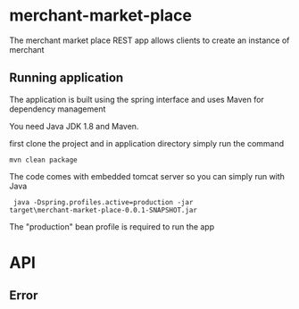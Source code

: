 # merchant-market-place

The merchant market place REST app allows clients to create an instance of merchant 

## Running application
The application is built using the spring interface and uses Maven for
dependency management

You need Java JDK 1.8 and Maven.

first clone the project and in application directory simply run the command 

<code>mvn clean package</code> 

The code comes with embedded tomcat server so you can simply run with Java 

<code> java -Dspring.profiles.active=production -jar target\merchant-market-place-0.0.1-SNAPSHOT.jar</code>

The "production" bean profile is required to run the app

# API


## Error
